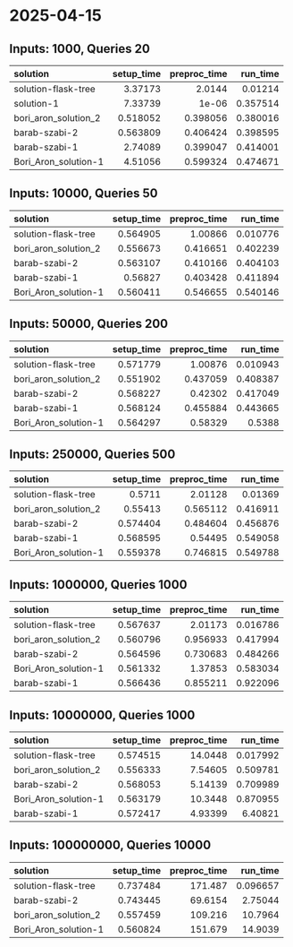 # 2025-04-15

## Inputs: 1000, Queries 20

| solution             |   setup_time |   preproc_time |   run_time |
|:---------------------|-------------:|---------------:|-----------:|
| solution-flask-tree  |     3.37173  |       2.0144   |   0.01214  |
| solution-1           |     7.33739  |       1e-06    |   0.357514 |
| bori_aron_solution_2 |     0.518052 |       0.398056 |   0.380016 |
| barab-szabi-2        |     0.563809 |       0.406424 |   0.398595 |
| barab-szabi-1        |     2.74089  |       0.399047 |   0.414001 |
| Bori_Aron_solution-1 |     4.51056  |       0.599324 |   0.474671 |

## Inputs: 10000, Queries 50

| solution             |   setup_time |   preproc_time |   run_time |
|:---------------------|-------------:|---------------:|-----------:|
| solution-flask-tree  |     0.564905 |       1.00866  |   0.010776 |
| bori_aron_solution_2 |     0.556673 |       0.416651 |   0.402239 |
| barab-szabi-2        |     0.563107 |       0.410166 |   0.404103 |
| barab-szabi-1        |     0.56827  |       0.403428 |   0.411894 |
| Bori_Aron_solution-1 |     0.560411 |       0.546655 |   0.540146 |

## Inputs: 50000, Queries 200

| solution             |   setup_time |   preproc_time |   run_time |
|:---------------------|-------------:|---------------:|-----------:|
| solution-flask-tree  |     0.571779 |       1.00876  |   0.010943 |
| bori_aron_solution_2 |     0.551902 |       0.437059 |   0.408387 |
| barab-szabi-2        |     0.568227 |       0.42302  |   0.417049 |
| barab-szabi-1        |     0.568124 |       0.455884 |   0.443665 |
| Bori_Aron_solution-1 |     0.564297 |       0.58329  |   0.5388   |

## Inputs: 250000, Queries 500

| solution             |   setup_time |   preproc_time |   run_time |
|:---------------------|-------------:|---------------:|-----------:|
| solution-flask-tree  |     0.5711   |       2.01128  |   0.01369  |
| bori_aron_solution_2 |     0.55413  |       0.565112 |   0.416911 |
| barab-szabi-2        |     0.574404 |       0.484604 |   0.456876 |
| barab-szabi-1        |     0.568595 |       0.54495  |   0.549058 |
| Bori_Aron_solution-1 |     0.559378 |       0.746815 |   0.549788 |

## Inputs: 1000000, Queries 1000

| solution             |   setup_time |   preproc_time |   run_time |
|:---------------------|-------------:|---------------:|-----------:|
| solution-flask-tree  |     0.567637 |       2.01173  |   0.016786 |
| bori_aron_solution_2 |     0.560796 |       0.956933 |   0.417994 |
| barab-szabi-2        |     0.564596 |       0.730683 |   0.484266 |
| Bori_Aron_solution-1 |     0.561332 |       1.37853  |   0.583034 |
| barab-szabi-1        |     0.566436 |       0.855211 |   0.922096 |

## Inputs: 10000000, Queries 1000

| solution             |   setup_time |   preproc_time |   run_time |
|:---------------------|-------------:|---------------:|-----------:|
| solution-flask-tree  |     0.574515 |       14.0448  |   0.017992 |
| bori_aron_solution_2 |     0.556333 |        7.54605 |   0.509781 |
| barab-szabi-2        |     0.568053 |        5.14139 |   0.709989 |
| Bori_Aron_solution-1 |     0.563179 |       10.3448  |   0.870955 |
| barab-szabi-1        |     0.572417 |        4.93399 |   6.40821  |

## Inputs: 100000000, Queries 10000

| solution             |   setup_time |   preproc_time |   run_time |
|:---------------------|-------------:|---------------:|-----------:|
| solution-flask-tree  |     0.737484 |       171.487  |   0.096657 |
| barab-szabi-2        |     0.743445 |        69.6154 |   2.75044  |
| bori_aron_solution_2 |     0.557459 |       109.216  |  10.7964   |
| Bori_Aron_solution-1 |     0.560824 |       151.679  |  14.9039   |